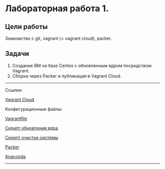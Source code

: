# Лабораторная работа 1.

## Цели работы

Знакомство с git, vagrant (+ vagrant cloud), packer.

## Задачи

1. Создание ВМ на базе Centos с обновленным ядром посредством Vagrant.
2. Сборка через Packer и публикация в Vagrant Cloud.

---

Ссылки:

[Vagrant Cloud](https://app.vagrantup.com/4xlan/boxes/centos-8-5)

Конфигурационные файлы:

[Vagrantfile](./cfg/Vagrantfile)

[Скрипт обновления ядра](./cfg/scripts/1_kernel_update.sh)

[Скрипт очистки системы](./cfg/scripts/2_clean.sh)

[Packer](./cfg/centos.json)

[Anaconda](./cfg/http/vagrant.ks)

---
